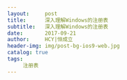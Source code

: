 ```yaml
---
layout:     post
title:      深入理解Windows的注册表
subtitle:   深入理解Windows的注册表
date:       2017-09-21
author:     HCY|恒成立
header-img: img/post-bg-ios9-web.jpg
catalog: true
tags:
     注册表
---
```

